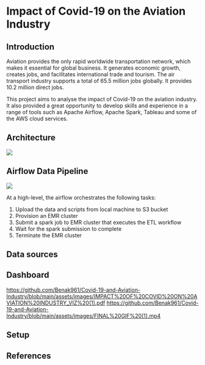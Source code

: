 # Impact of Covid-19 on the Aviation Industry

## Introduction
Aviation provides the only rapid worldwide transportation network, which makes it essential for global business. It generates economic growth, creates jobs, and facilitates international trade and tourism. The air transport industry supports a total of 65.5 million jobs globally. It provides 10.2 million direct jobs.

This project aims to analyse the impact of Covid-19 on the aviation industry. It also provided a great opportunity to develop skills and experience in a range of tools such as Apache Airflow, Apache Spark, Tableau and some of the AWS cloud services.

## Architecture
<p align="left">
    <img src="https://github.com/siddharth271101/Covid-19-and-Aviation-Industry/blob/main/assets/images/Architecture.png">
</p>

## Airflow Data Pipeline
<p align="left">
    <img src="https://github.com/siddharth271101/Covid-19-and-Aviation-Industry/blob/main/assets/images/Airflow_graph_view.png">
</p>

At a high-level, the airflow orchestrates the following tasks:

1. Upload the data and scripts from local machine to S3 bucket
2. Provision an EMR cluster
3. Submit a spark job to EMR cluster that executes the ETL workflow
4. Wait for the spark submission to complete
5. Terminate the EMR cluster


## Data sources

## Dashboard 
https://github.com/Benak961/Covid-19-and-Aviation-Industry/blob/main/assets/images/IMPACT%20OF%20COVID%20ON%20AVIATION%20INDUSTRY_VIZ%20(1).pdf
https://github.com/Benak961/Covid-19-and-Aviation-Industry/blob/main/assets/images/FINAL%20GIF%20(1).mp4
## Setup

## References
